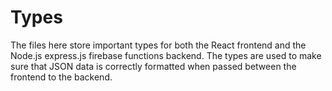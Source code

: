 Types
=====

The files here store important types for both the React frontend and the Node.js express.js firebase functions backend.
The types are used to make sure that JSON data is correctly formatted when passed between the frontend to the backend.